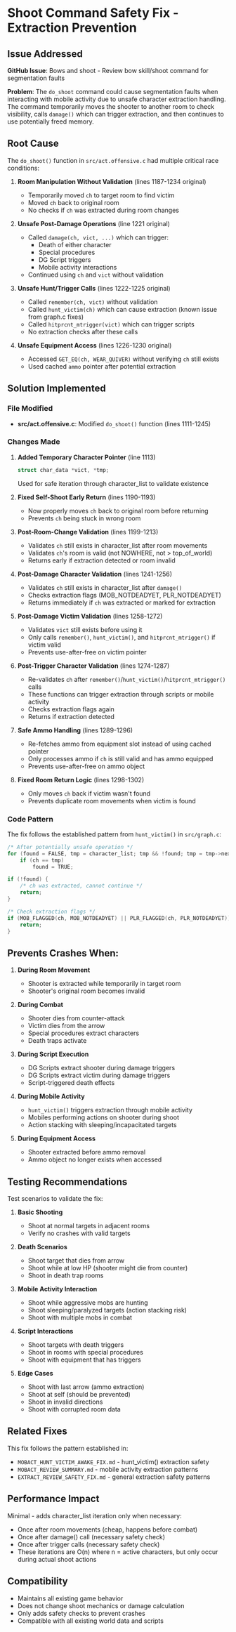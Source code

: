 # Shoot Command Safety Fix - Extraction Prevention

## Issue Addressed
**GitHub Issue**: Bows and shoot - Review bow skill/shoot command for segmentation faults

**Problem**: The `do_shoot` command could cause segmentation faults when interacting with mobile activity due to unsafe character extraction handling. The command temporarily moves the shooter to another room to check visibility, calls `damage()` which can trigger extraction, and then continues to use potentially freed memory.

## Root Cause

The `do_shoot()` function in `src/act.offensive.c` had multiple critical race conditions:

1. **Room Manipulation Without Validation** (lines 1187-1234 original)
   - Temporarily moved `ch` to target room to find victim
   - Moved `ch` back to original room
   - No checks if `ch` was extracted during room changes

2. **Unsafe Post-Damage Operations** (line 1221 original)
   - Called `damage(ch, vict, ...)` which can trigger:
     - Death of either character
     - Special procedures
     - DG Script triggers
     - Mobile activity interactions
   - Continued using `ch` and `vict` without validation

3. **Unsafe Hunt/Trigger Calls** (lines 1222-1225 original)
   - Called `remember(ch, vict)` without validation
   - Called `hunt_victim(ch)` which can cause extraction (known issue from graph.c fixes)
   - Called `hitprcnt_mtrigger(vict)` which can trigger scripts
   - No extraction checks after these calls

4. **Unsafe Equipment Access** (lines 1226-1230 original)
   - Accessed `GET_EQ(ch, WEAR_QUIVER)` without verifying `ch` still exists
   - Used cached `ammo` pointer after potential extraction

## Solution Implemented

### File Modified
- **src/act.offensive.c**: Modified `do_shoot()` function (lines 1111-1245)

### Changes Made

1. **Added Temporary Character Pointer** (line 1113)
   ```c
   struct char_data *vict, *tmp;
   ```
   Used for safe iteration through character_list to validate existence

2. **Fixed Self-Shoot Early Return** (lines 1190-1193)
   - Now properly moves `ch` back to original room before returning
   - Prevents `ch` being stuck in wrong room

3. **Post-Room-Change Validation** (lines 1199-1213)
   - Validates `ch` still exists in character_list after room movements
   - Validates `ch`'s room is valid (not NOWHERE, not > top_of_world)
   - Returns early if extraction detected or room invalid

4. **Post-Damage Character Validation** (lines 1241-1256)
   - Validates `ch` still exists in character_list after `damage()`
   - Checks extraction flags (MOB_NOTDEADYET, PLR_NOTDEADYET)
   - Returns immediately if `ch` was extracted or marked for extraction

5. **Post-Damage Victim Validation** (lines 1258-1272)
   - Validates `vict` still exists before using it
   - Only calls `remember()`, `hunt_victim()`, and `hitprcnt_mtrigger()` if victim valid
   - Prevents use-after-free on victim pointer

6. **Post-Trigger Character Validation** (lines 1274-1287)
   - Re-validates `ch` after `remember()`/`hunt_victim()`/`hitprcnt_mtrigger()` calls
   - These functions can trigger extraction through scripts or mobile activity
   - Checks extraction flags again
   - Returns if extraction detected

7. **Safe Ammo Handling** (lines 1289-1296)
   - Re-fetches ammo from equipment slot instead of using cached pointer
   - Only processes ammo if `ch` is still valid and has ammo equipped
   - Prevents use-after-free on ammo object

8. **Fixed Room Return Logic** (lines 1298-1302)
   - Only moves `ch` back if victim wasn't found
   - Prevents duplicate room movements when victim is found

### Code Pattern

The fix follows the established pattern from `hunt_victim()` in `src/graph.c`:

```c
/* After potentially unsafe operation */
for (found = FALSE, tmp = character_list; tmp && !found; tmp = tmp->next)
    if (ch == tmp)
        found = TRUE;

if (!found) {
    /* ch was extracted, cannot continue */
    return;
}

/* Check extraction flags */
if (MOB_FLAGGED(ch, MOB_NOTDEADYET) || PLR_FLAGGED(ch, PLR_NOTDEADYET)) {
    return;
}
```

## Prevents Crashes When:

1. **During Room Movement**
   - Shooter is extracted while temporarily in target room
   - Shooter's original room becomes invalid

2. **During Combat**
   - Shooter dies from counter-attack
   - Victim dies from the arrow
   - Special procedures extract characters
   - Death traps activate

3. **During Script Execution**
   - DG Scripts extract shooter during damage triggers
   - DG Scripts extract victim during damage triggers
   - Script-triggered death effects

4. **During Mobile Activity**
   - `hunt_victim()` triggers extraction through mobile activity
   - Mobiles performing actions on shooter during shoot
   - Action stacking with sleeping/incapacitated targets

5. **During Equipment Access**
   - Shooter extracted before ammo removal
   - Ammo object no longer exists when accessed

## Testing Recommendations

Test scenarios to validate the fix:

1. **Basic Shooting**
   - Shoot at normal targets in adjacent rooms
   - Verify no crashes with valid targets

2. **Death Scenarios**
   - Shoot target that dies from arrow
   - Shoot while at low HP (shooter might die from counter)
   - Shoot in death trap rooms

3. **Mobile Activity Interaction**
   - Shoot while aggressive mobs are hunting
   - Shoot sleeping/paralyzed targets (action stacking risk)
   - Shoot with multiple mobs in combat

4. **Script Interactions**
   - Shoot targets with death triggers
   - Shoot in rooms with special procedures
   - Shoot with equipment that has triggers

5. **Edge Cases**
   - Shoot with last arrow (ammo extraction)
   - Shoot at self (should be prevented)
   - Shoot in invalid directions
   - Shoot with corrupted room data

## Related Fixes

This fix follows the pattern established in:
- `MOBACT_HUNT_VICTIM_AWAKE_FIX.md` - hunt_victim() extraction safety
- `MOBACT_REVIEW_SUMMARY.md` - mobile activity extraction patterns
- `EXTRACT_REVIEW_SAFETY_FIX.md` - general extraction safety patterns

## Performance Impact

Minimal - adds character_list iteration only when necessary:
- Once after room movements (cheap, happens before combat)
- Once after damage() call (necessary safety check)
- Once after trigger calls (necessary safety check)
- These iterations are O(n) where n = active characters, but only occur during actual shoot actions

## Compatibility

- Maintains all existing game behavior
- Does not change shoot mechanics or damage calculation
- Only adds safety checks to prevent crashes
- Compatible with all existing world data and scripts
